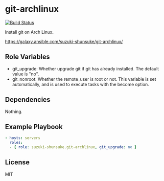 git-archlinux
==============

[![Build Status](https://travis-ci.org/suzuki-shunsuke/ansible-git-archlinux.svg?branch=master)](https://travis-ci.org/suzuki-shunsuke/ansible-git-archlinux)

Install git on Arch Linux.

https://galaxy.ansible.com/suzuki-shunsuke/git-archlinux/

Role Variables
--------------

* git_upgrade: Whether upgrade git if git has already installed. The default value is "no".
* git_nonroot: Whether the remote_user is root or not. This variable is set automatically, and is used to execute tasks with the become option.

Dependencies
------------

Nothing.

Example Playbook
----------------

```yaml
- hosts: servers
  roles:
  - { role: suzuki-shunsuke.git-archlinux, git_upgrade: no }
```

License
-------

MIT

